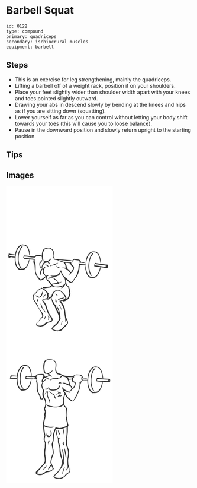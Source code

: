 # Barbell Squat
> 

``` 
id: 0122 
type: compound 
primary: quadriceps 
secondary: ischiocrural muscles 
equipment: barbell 
``` 

## Steps

 - This is an exercise for leg strengthening, mainly the quadriceps.
 - Lifting a barbell off of a weight rack, position it on your shoulders.
 - Place your feet slightly wider than shoulder width apart with your knees and toes pointed slightly outward.
 - Drawing your abs in descend slowly by bending at the knees and hips as if you are sitting down (squatting).
 - Lower yourself as far as you can control without letting your body shift towards your toes (this will cause you to loose balance).
 - Pause in the downward position and slowly return upright to the starting position.

## Tips


## Images

<svg width="288" height="400" viewBox="0 0 216 300" xmlns="http://www.w3.org/2000/svg">
  <g fill="#FFF">
    <path d="M0 0h216v300H0V0m31.67 119.76c1.49-.03 2.98-.06 4.47-.12 6.62 1.23 8.79 8.58 10.01 14.27.16 2.18.17 4.44 1.34 6.37.88-7.93-1.42-17-8.28-21.75-2.51.02-4.99-.33-7.37-1.13-.04.59-.13 1.77-.17 2.36M18 138.62c-3.98-1.62-9.08-.17-12.45-2.98-1.11 3.27-1.92 6.74-.18 9.97 1.49-.63 2.93-1.37 4.37-2.09 2.49.66 5.07.88 7.63.91-.33 8.91.86 19.97 9.26 25.05 3.91-.42 8.44.6 11.7-2.18 5.6-4.6 8.34-12.01 8.75-19.09 2.87.23 5.74.42 8.61.63-.66 2.31-.98 4.77 0 7.05 1.14 1.1 1.73 2.55 1.74 4.14.88 7.24.35 15 3.91 21.63 2.2 3.23 4.24 6.92 7.64 9.02 5.38-.1 9.22-4.08 11.7-8.45.54 2.32.45 4.73 1.03 7.04 1.37 2.51 4.21 3.77 5.69 6.21 1.08 1.63 2.36 3.11 3.74 4.5-.81 1.09-1.73 2.1-2.57 3.16-4.59.06-9.1 2.08-13.64.4-.09.94-.18 1.89-.26 2.85 5.08.19 10.03-1.01 15.07-1.38.8-.77 1.55-1.57 2.27-2.42 5 .91 10.01 2.84 15.15 2 3.71-.41 7.21-1.83 10.75-2.93-2.68 1.26-5.1 2.88-7.26 4.87 2.3-.83 4.68-1.6 6.78-2.87.64-2.31 1.72-4.36 3.67-5.84.18.81.53 2.44.71 3.25 1.32 1 2.8 1.85 3.87 3.15.88 3.53 1.44 7.14 2.13 10.72.72 3.22-1.21 6.09-1.96 9.1-.34 2.24-2.48 3.36-3.93 4.84 1.56-6.04-3.88-10.39-7.55-14.27-3.64-4.41-10.8-6.38-15.67-2.88-4.24 2.36-6.15 7.11-7.25 11.58-.63.09-1.88.26-2.51.34a289.69 289.69 0 0 1-5.7 4.81c3.22-2.83 2.43-7.01 2.03-10.64.5-.2 1.5-.59 1.99-.79l-2.32-1c-2.75-3.63-5.78-7.52-10.27-9.05-1.53-.43-2.83-1.38-4.17-2.18-.01.55-.01 1.66-.01 2.22-.38-.16-1.13-.48-1.51-.65-4.93 3.63-8.36 8.77-13.08 12.62-2.81 2.34-2.27 6.43-1.29 9.53 2.68 6.04 7.42 10.87 10.16 16.88 3.14 5.98 8.8 11.37 8.25 18.66-4.08 3.66-6.54 8.81-11 12.15-.49.88-.96 1.78-1.42 2.69.35 1.13.71 2.25 1.07 3.38 2.81.53 5.57 1.3 8.39 1.72 2.61-.51 5.24-1.07 7.7-2.12 1.93-1.44 3.07-3.73 5.14-5 2.96-1.94 6.89-1.1 9.8-3.17.7-1.08 1.16-2.29 1.71-3.46-.5-4.32-3.36-7.5-6.14-10.57-3.12-5.44-4.76-11.6-6.54-17.58-1.54-4.9-4.93-8.88-8.59-12.36 4.02-.61 8.03-1.44 12.05-.27 1.35-1.13 2.68-2.29 4.03-3.42.48.17 1.45.52 1.93.69.98 3.14 1.81 6.33 2.84 9.46 1.01 2.93 4.05 4.65 4.79 7.71 2 8 7.91 14.68 8.67 23.05.38 2.84-1.91 4.91-3.16 7.21-3.07 6.03-10.91 8.14-12.57 15.14 5.74 4.19 13.55 5.4 20.18 2.7 2.75-1.93 4.43-5.02 6.97-7.21 2.87-2.65 6.44-5.48 6.52-9.75-.46-3.58-2.9-6.51-3.89-9.94-1.42-4.92-1.32-10.08-2.16-15.1-.64-6.61-4.26-12.43-8.98-16.92 1.32-.44 2.69-.76 4.05-1.08.9.34 1.76 1.55 2.87 1.04 3.95-.97 7.55-3.43 10.03-6.64 1.29-3.33 3.19-6.72 2.77-10.41-.42-3.7-1.09-7.38-2.14-10.94-.59-2.29-2.83-3.4-4.57-4.7-2.28-4-1.18-8.74-3.03-12.91 3.33 3.45 6.78 7.12 11.57 8.47 1.82-1.13 3.61-2.43 4.65-4.37 1.77-3.1 4.24-5.68 6.37-8.52 4.54-6.93 6.23-15.26 6.2-23.45 4.09.17 8.18.51 12.28.63-.81 3.21-1.3 6.59-.46 9.85 1.27 5.76 3.49 12.1 8.89 15.22 4.2 0 9.16 1.44 12.65-1.68 5.56-4.86 8.14-12.37 9.05-19.52 4.57.49 9.15.94 13.66 1.83 1.38-2.32 1.94-4.86.32-7.23-4.39.06-8.69-.96-13.04-1.33-.18-5.66-1.2-11.33-3.35-16.57-1.36-3.22-3.3-6.56-6.63-8.03-4.32-.93-9.41-1.52-12.94 1.76-6.43 6.05-9.14 15.47-7.78 24.1-4.19-.86-8.47-1.03-12.73-1.18-.65-.91-1.3-1.81-1.95-2.71.5 2.28.76 4.61.55 6.94-.23-.02-.67-.08-.89-.11.47 5.63-1.44 11.09-3.31 16.31-1.72 4.7-5.15 8.45-7.78 12.64-.87 1.46-2.1 2.62-3.45 3.63-5.31-1.87-8-7-12.69-9.77-4.87-3.38-6.24-9.47-8.59-14.56-.71 1.45-1.4 2.9-2.04 4.39.87.4 1.75.79 2.62 1.18 1.05 4.47 4.17 7.89 7.04 11.3 1.08 3.3 1.48 6.8 1.04 10.25-5.19 5.83-13.6 6.53-20.9 6.24-3.54-2.81-7.51-5.47-9.65-9.61-1.77-1.74-4.11-2.89-5.57-4.96-.4-1.95.01-4.05-1.09-5.84 1.24-.73 2.5-1.43 3.76-2.12-1.12-.45-2.24-.93-3.45-1.07-.53.67-1.06 1.34-1.6 2.01-1.56-1.85-3.51-3.43-4.58-5.64-.7-2.34-.29-4.83-.38-7.23 1.5-1.83 2.72-3.86 3.58-6.05-2.51.99-3.83 3.49-5.63 5.33.09 2.71-.27 5.49.43 8.15 1.21 2.39 3.23 4.21 5.16 6.01-2.93 2.54-5.83 5.2-9.45 6.75-2.67-2.96-6.21-5.28-7.86-9.04-1.29-3.18-2.95-6.39-2.73-9.92.12-5.37.6-10.96-1.26-16.11-.94-2.09-.55-4.37-.45-6.57-7.2-1.37-14.68-.96-21.81-2.69l.16-1.58.83-.68c7.06-.29 13.87 2.46 20.93 1.99 1.71-.33 2.33-2.59 4.08-2.79 3.44-.21 7.12-.23 10.24 1.45.1 1.99.05 4.03.63 5.96.87 2.33 3.27 3.46 5.46 4.22-4.72 2.32-6.33 7.7-6.84 12.54l1.49.17c-.27-4.25 2.61-7.29 5.12-10.31 1.53-.42 3.04-.97 4.62-1.18 3.13-2.67 7.95-4.04 8.96-8.5-2.38 1.17-4.17 3.18-6.37 4.61-3.01 1.76-6.62 1.33-9.93.92-.26-4.16-1.31-8.24-1.41-12.41.26-3.92 1.57-7.87 3.89-11.05 2.11-1.3 4.7-1.6 7.1-2.06 4.31-.76 8.25 2.55 9.83 6.34 1.1 3.15-.12 6.43-.46 9.6.56 2.5 2.11 4.61 3.3 6.84 3.09.61 6.38.7 9.13 2.42 2.94 1.92 6.54 2.09 9.7 3.47 3 2.56 3.96 6.66 3.98 10.45-2.59-.18-5.19-.36-7.79-.15 3.04 1.13 6.42 1.39 9.18 3.21 3 2.05 5.69 4.55 7.79 7.51-1.35 1.69-2.72 3.37-3.97 5.13 5.16-3.64 10.91-7.99 11.69-14.75.65-3.79-2.91-5.82-5.12-8.16-.4-1.49-.45-3.04-.62-4.56-.31.31-.93.94-1.24 1.25-4.05-.78-8.23-.24-12.27-.88-4.08-1.83-8.82-1.66-12.57-4.3 9.35.21 18.63 2.65 28 1.7-3.54-1.99-7.76-1.3-11.63-1.86-7.71-.44-15.36-1.65-23.09-1.72-1.5-1.51-2.47-3.47-3.15-5.46.12-2.7 1.13-5.33.72-8.06.27-3.78-2.91-6.48-5.82-8.28-4.28-1.81-9.22-1-13.37.77-4.48 3.14-4.8 9.08-4.97 14.06-3.6-1.41-7.57-.97-11.33-.74-1.72.01-2.55 1.81-3.72 2.78-1.77-.1-3.54-.19-5.31-.31-5.16-1.39-10.54-1.55-15.84-1.89-.49 1.26-.98 2.52-1.46 3.78.42.9.85 1.8 1.29 2.7 3.61.5 7.23.85 10.87 1.04-1.85 4.71-2.77 9.88-5.94 13.97-2.05 3.66-6 5.75-10.21 5.09l-.04-2.26c-5-5.56-6-13.34-5.42-20.52-.18-8.38 3.48-16.26 8.58-22.72-1.08.22-2.47.15-3.11 1.26-4.56 5.76-6.72 13.08-7.2 20.34-.43 8.63.66 18.2 7.16 24.56-2.78-.4-5.91-1.05-7.39-3.73-4.92-7.53-5.17-17.25-3.61-25.86 1.69-6.99 4.4-15.12 11.8-17.89-.51-.58-1.01-1.16-1.52-1.73-7.6 3.75-10.67 12.48-11.93 20.32m115.47 14.8c1.32-1.39 2.5-2.9 3.75-4.36 3.22.48 6.48.61 9.68 1.2 2.47.77 1.8 4 2.52 5.94.73-.54 1.46-1.07 2.19-1.6 2.79.52 5.71 1.04 8.48.09-2.6-1.31-5.54-1.43-8.38-1.71-1.71-6.43-9.39-3.93-14.03-6.09-2.74 1.05-3.61 3.93-4.21 6.53m-66.07 1.96c-.7 4.27.48 8.87 3.66 11.93-1.23-3.32-2.64-6.72-2.05-10.35.05-3.01 5.54-4.51 3.28-7.78-1.59 2.1-3.42 4.01-4.89 6.2m16.59-.52c1.66.82 3.29 1.71 4.99 2.43-.8-1.27-1.65-2.51-2.52-3.73-.83.41-1.66.84-2.47 1.3m6.43 4.8c-.91 1.16-1.81 2.33-2.61 3.57 1.12-.78 2.19-1.61 3.26-2.45 5.14-.61 10.71-1.83 14.39-5.69-5.19 1.02-9.56 4.6-15.04 4.57M79 158.24c2.09 2.01 4.45 3.84 7.23 4.78-1.11-3.1-4.16-4.44-7.23-4.78m22.56 2.56c1.16 3.29 4.46 5.22 7.85 4.21-2.94-.77-5.44-2.42-7.85-4.21m-32.1 19.34c.73-1.6 1.03-3.33 1.23-5.06.37-3.42 2.72-6.21 3.25-9.61-4.61 3.06-6.17 9.49-4.48 14.67m38.75-4.94c-1.79 2.07-3.8 4.07-6.33 5.19-4.06 1.29-8.31.43-12.46.49 6.31 4.03 15.57 2.69 20.11-3.47-.43-.75-.87-1.48-1.32-2.21m-21.47 9.71c-.63 1.03-1.27 2.07-1.88 3.12 3.18-1.51 6.54-2.75 10.13-2.3 2.41 2.51 4.93 5.09 8.28 6.29-1.36-2.66-4.03-4.21-6.18-6.16-2.88-2.51-6.93-.69-10.35-.95m16.12 7.56c.71 1.34 1.39 2.69 2.03 4.07-2.07-.1-4.06-.67-6.03-1.27-2.07.29-4.15.54-6.23.82 3.1.64 6.29.76 9.31 1.78 2.84 1.1 5.28-1.3 7.59-2.57 1.17-.66 2.32-1.37 3.39-2.18-1.59.47-3.12 1.14-4.73 1.52-1.97-.13-3.62-1.33-5.33-2.17z"/>
    <path d="M166.74 140.9c1.75-3.37 4.99-5.47 8.12-7.41 2.05.16 4.1.35 6.16.3 8.62 4.43 8.74 15.24 10.78 23.47-3.86-.83-7.73-1.61-11.65-2.08-1.14 2.16-1.71 4.51-1.52 6.95 4.05.76 8.14 1.39 12.26 1.68-2.48 5.96-3.39 13.09-8.62 17.47-3.08 2.74-7.5 2.07-11.27 1.85-5.1-2.14-7.27-7.9-8.28-12.95-1.73-9.79-1.1-20.54 4.02-29.28m3.15 3.05c-3.9 10.88-4.71 23.34.07 34.08.73 1.94 2.33 3.32 4.13 4.25-1.65-3.75-4.04-7.23-4.71-11.35-1.7-8.78-1.36-18.21 2.08-26.55 1.3-3.47 4.37-5.91 5.6-9.4-3.95 1.34-5.6 5.48-7.17 8.97zM5.7 141.28c2.59-4.08 8.11-.87 12.04-1.66-.07.79-.19 2.36-.25 3.14-3.95-.33-7.91-.67-11.79-1.48zM119.59 155.05c3.47-.02 6.94.14 10.33.94a14.33 14.33 0 0 0 2.1 4.94c1.09 1 2.28 1.92 3.14 3.15.87 3.86-1.79 7.23-3.96 10.12-1.92-3.36-4.98-5.77-7.82-8.3-.42-3.85-1.44-7.71-3.79-10.85z"/>
    <path d="M179.56 160c.33-.63.98-1.9 1.31-2.53 6.96 1.5 14.08 2.04 21.13 2.96-.12.77-.35 2.3-.46 3.07-7.29-1.4-14.7-2.09-21.98-3.5zM67.48 209.32c1.85-1.32 4.2-1.17 6.35-1.31 3.25 2.5 7.25 4.68 8.49 8.91.74 3.23 2.51 7.12-.44 9.74-3.39.53-6.64 1.67-9.65 3.32 2.36 4.74 6.45 8.63 7.57 13.94 1.04 4.41 3.1 8.46 4.61 12.71 1.88 5.47 8.24 8.78 7.66 15.16-3.79 1.93-8.14 2.33-11.91 4.3-1.99 1.18-3.38 3.12-5.32 4.38-3.67 1.86-7.9 2.13-11.8.83-.4-.65-1.19-1.95-1.59-2.6.9-1.74 1.9-3.46 3.5-4.64 3.37-2.69 6.05-6.09 9.13-9.09 1.41-1.2 1.12-3.33 1-4.98-1.62-4.09-4.47-7.52-7.06-11.03-2.53-3.39-3.36-7.72-5.91-11.1-2.04-2.72-3.89-5.58-5.66-8.48-2.23-3.7-.93-8.87 2.52-11.36 3.22-2.53 5.22-6.27 8.51-8.7m.28 14.65c-2.91-.21-5.36-1.78-7.78-3.26 1.1 4.07 6.08 5.67 9.61 3.8 3.95-2.94 4.22-8.27 5.23-12.69-3.06 3.7-2.99 9.25-7.06 12.15m6.55 2.24c2.31-2.18 4.54-4.53 5.87-7.45-3.1 1.38-4.74 4.42-5.87 7.45m-9.34 7.25c-.41-2-.97-3.97-1.71-5.88-1.18 2.09-1.12 5.22 1.71 5.88m4.79 3.78c.27 3.98 1.68 7.85 3.98 11.1 2.05 2.98 3.97 6.29 7.28 8.04-2-3.09-4.94-5.52-6.57-8.86-1.79-3.34-2.07-7.38-4.69-10.28m14.48 24.2c1.26 2.77 1.6 5.67.65 8.62l1.64.8c.26-2.08.61-4.14.91-6.21-1.05-1.09-2.09-2.18-3.2-3.21m-8.1 10.27c1.71-2.98 4.77-6 3.38-9.72-1.34 3.16-2.49 6.41-3.38 9.72zM102.75 211.03c2.73.06 5.72.31 7.85 2.24 3.89 3.79 7.76 7.83 9.54 13.09-3.16 3.55-7.77 4.88-12.32 5.53 4.28 6.86 9.29 13.76 9.95 22.11.34 6.92 2.65 13.65 2.1 20.61.8-1.24 1.63-2.47 2.47-3.68a20.35 20.35 0 0 1 1.48 6.21c-2.77 3.45-6.67 5.73-9.48 9.13-3.3 4.63-9.84 6.44-15.15 4.64-1.89-.5-3.75-1.13-5.59-1.8 2.33-4.42 6.41-7.34 10.37-10.17 2.35-3.7 4.07-7.83 7.17-11.02-.45-.07-1.35-.21-1.8-.27 1.17-4.19-.32-8.4-.84-12.55l1.23-.44c-1.15.26-2.28.57-3.42.87-1.83-4.54-4.25-8.85-5.54-13.61-.75-2.54-3.64-3.67-4.36-6.25-.84-3.52-4.28-5.93-4.32-9.68.29-2.04 1.85-3.57 2.97-5.2-.2-4.86 4.24-7.36 7.69-9.76m-4 6.54c1.78 1.72 3.54 3.49 5.65 4.82-.63-2.71-3.19-4.11-5.65-4.82m5.63 13.4c2.55-1.1 4.87-2.9 7.75-3.02 2.26-.2 4.44-1.02 5.73-3.01-4.59 1.9-11.36.26-13.48 6.03m-4.13-3.15c-.35 1.98-.42 3.99-.32 6 1.04.51 2.07 1.03 3.11 1.55-.8-2.56-1.46-5.2-2.79-7.55m7.12 12.76c2.17 3.93 3.87 8.1 5.9 12.11-1.12-4.31-3.09-8.33-4.68-12.48-.31.09-.92.27-1.22.37m-5.44.3c.81 3.71 2.62 7.09 3.78 10.69.28 1.27 1.57 1.68 2.53 2.32-1.83-4.44-2.99-9.37-6.31-13.01m9.27 40.55c1.47-2.94 2.34-6.16 2.84-9.4-1.74 2.83-2.99 6.03-2.84 9.4z"/>
  </g>
  <g fill="#333">
    <path d="M31.67 119.76c.04-.59.13-1.77.17-2.36 2.38.8 4.86 1.15 7.37 1.13 6.86 4.75 9.16 13.82 8.28 21.75-1.17-1.93-1.18-4.19-1.34-6.37-1.22-5.69-3.39-13.04-10.01-14.27-1.49.06-2.98.09-4.47.12z"/>
    <path d="M18 138.62c1.26-7.84 4.33-16.57 11.93-20.32.51.57 1.01 1.15 1.52 1.73-7.4 2.77-10.11 10.9-11.8 17.89-1.56 8.61-1.31 18.33 3.61 25.86 1.48 2.68 4.61 3.33 7.39 3.73-6.5-6.36-7.59-15.93-7.16-24.56.48-7.26 2.64-14.58 7.2-20.34.64-1.11 2.03-1.04 3.11-1.26-5.1 6.46-8.76 14.34-8.58 22.72-.58 7.18.42 14.96 5.42 20.52l.04 2.26c4.21.66 8.16-1.43 10.21-5.09 3.17-4.09 4.09-9.26 5.94-13.97-3.64-.19-7.26-.54-10.87-1.04-.44-.9-.87-1.8-1.29-2.7.48-1.26.97-2.52 1.46-3.78 5.3.34 10.68.5 15.84 1.89 1.77.12 3.54.21 5.31.31 1.17-.97 2-2.77 3.72-2.78 3.76-.23 7.73-.67 11.33.74.17-4.98.49-10.92 4.97-14.06 4.15-1.77 9.09-2.58 13.37-.77 2.91 1.8 6.09 4.5 5.82 8.28.41 2.73-.6 5.36-.72 8.06.68 1.99 1.65 3.95 3.15 5.46 7.73.07 15.38 1.28 23.09 1.72 3.87.56 8.09-.13 11.63 1.86-9.37.95-18.65-1.49-28-1.7 3.75 2.64 8.49 2.47 12.57 4.3 4.04.64 8.22.1 12.27.88.31-.31.93-.94 1.24-1.25.17 1.52.22 3.07.62 4.56 2.21 2.34 5.77 4.37 5.12 8.16-.78 6.76-6.53 11.11-11.69 14.75 1.25-1.76 2.62-3.44 3.97-5.13-2.1-2.96-4.79-5.46-7.79-7.51-2.76-1.82-6.14-2.08-9.18-3.21 2.6-.21 5.2-.03 7.79.15-.02-3.79-.98-7.89-3.98-10.45-3.16-1.38-6.76-1.55-9.7-3.47-2.75-1.72-6.04-1.81-9.13-2.42-1.19-2.23-2.74-4.34-3.3-6.84.34-3.17 1.56-6.45.46-9.6-1.58-3.79-5.52-7.1-9.83-6.34-2.4.46-4.99.76-7.1 2.06-2.32 3.18-3.63 7.13-3.89 11.05.1 4.17 1.15 8.25 1.41 12.41 3.31.41 6.92.84 9.93-.92 2.2-1.43 3.99-3.44 6.37-4.61-1.01 4.46-5.83 5.83-8.96 8.5-1.58.21-3.09.76-4.62 1.18-2.51 3.02-5.39 6.06-5.12 10.31l-1.49-.17c.51-4.84 2.12-10.22 6.84-12.54-2.19-.76-4.59-1.89-5.46-4.22-.58-1.93-.53-3.97-.63-5.96-3.12-1.68-6.8-1.66-10.24-1.45-1.75.2-2.37 2.46-4.08 2.79-7.06.47-13.87-2.28-20.93-1.99l-.83.68-.16 1.58c7.13 1.73 14.61 1.32 21.81 2.69-.1 2.2-.49 4.48.45 6.57 1.86 5.15 1.38 10.74 1.26 16.11-.22 3.53 1.44 6.74 2.73 9.92 1.65 3.76 5.19 6.08 7.86 9.04 3.62-1.55 6.52-4.21 9.45-6.75-1.93-1.8-3.95-3.62-5.16-6.01-.7-2.66-.34-5.44-.43-8.15 1.8-1.84 3.12-4.34 5.63-5.33-.86 2.19-2.08 4.22-3.58 6.05.09 2.4-.32 4.89.38 7.23 1.07 2.21 3.02 3.79 4.58 5.64.54-.67 1.07-1.34 1.6-2.01 1.21.14 2.33.62 3.45 1.07-1.26.69-2.52 1.39-3.76 2.12 1.1 1.79.69 3.89 1.09 5.84 1.46 2.07 3.8 3.22 5.57 4.96 2.14 4.14 6.11 6.8 9.65 9.61 7.3.29 15.71-.41 20.9-6.24.44-3.45.04-6.95-1.04-10.25-2.87-3.41-5.99-6.83-7.04-11.3-.87-.39-1.75-.78-2.62-1.18.64-1.49 1.33-2.94 2.04-4.39 2.35 5.09 3.72 11.18 8.59 14.56 4.69 2.77 7.38 7.9 12.69 9.77 1.35-1.01 2.58-2.17 3.45-3.63 2.63-4.19 6.06-7.94 7.78-12.64 1.87-5.22 3.78-10.68 3.31-16.31.22.03.66.09.89.11.21-2.33-.05-4.66-.55-6.94.65.9 1.3 1.8 1.95 2.71 4.26.15 8.54.32 12.73 1.18-1.36-8.63 1.35-18.05 7.78-24.1 3.53-3.28 8.62-2.69 12.94-1.76 3.33 1.47 5.27 4.81 6.63 8.03 2.15 5.24 3.17 10.91 3.35 16.57 4.35.37 8.65 1.39 13.04 1.33 1.62 2.37 1.06 4.91-.32 7.23-4.51-.89-9.09-1.34-13.66-1.83-.91 7.15-3.49 14.66-9.05 19.52-3.49 3.12-8.45 1.68-12.65 1.68-5.4-3.12-7.62-9.46-8.89-15.22-.84-3.26-.35-6.64.46-9.85-4.1-.12-8.19-.46-12.28-.63.03 8.19-1.66 16.52-6.2 23.45-2.13 2.84-4.6 5.42-6.37 8.52-1.04 1.94-2.83 3.24-4.65 4.37-4.79-1.35-8.24-5.02-11.57-8.47 1.85 4.17.75 8.91 3.03 12.91 1.74 1.3 3.98 2.41 4.57 4.7 1.05 3.56 1.72 7.24 2.14 10.94.42 3.69-1.48 7.08-2.77 10.41-2.48 3.21-6.08 5.67-10.03 6.64-1.11.51-1.97-.7-2.87-1.04-1.36.32-2.73.64-4.05 1.08 4.72 4.49 8.34 10.31 8.98 16.92.84 5.02.74 10.18 2.16 15.1.99 3.43 3.43 6.36 3.89 9.94-.08 4.27-3.65 7.1-6.52 9.75-2.54 2.19-4.22 5.28-6.97 7.21-6.63 2.7-14.44 1.49-20.18-2.7 1.66-7 9.5-9.11 12.57-15.14 1.25-2.3 3.54-4.37 3.16-7.21-.76-8.37-6.67-15.05-8.67-23.05-.74-3.06-3.78-4.78-4.79-7.71-1.03-3.13-1.86-6.32-2.84-9.46-.48-.17-1.45-.52-1.93-.69-1.35 1.13-2.68 2.29-4.03 3.42-4.02-1.17-8.03-.34-12.05.27 3.66 3.48 7.05 7.46 8.59 12.36 1.78 5.98 3.42 12.14 6.54 17.58 2.78 3.07 5.64 6.25 6.14 10.57-.55 1.17-1.01 2.38-1.71 3.46-2.91 2.07-6.84 1.23-9.8 3.17-2.07 1.27-3.21 3.56-5.14 5-2.46 1.05-5.09 1.61-7.7 2.12-2.82-.42-5.58-1.19-8.39-1.72-.36-1.13-.72-2.25-1.07-3.38.46-.91.93-1.81 1.42-2.69 4.46-3.34 6.92-8.49 11-12.15.55-7.29-5.11-12.68-8.25-18.66-2.74-6.01-7.48-10.84-10.16-16.88-.98-3.1-1.52-7.19 1.29-9.53 4.72-3.85 8.15-8.99 13.08-12.62.38.17 1.13.49 1.51.65 0-.56 0-1.67.01-2.22 1.34.8 2.64 1.75 4.17 2.18 4.49 1.53 7.52 5.42 10.27 9.05l2.32 1c-.49.2-1.49.59-1.99.79.4 3.63 1.19 7.81-2.03 10.64 1.92-1.58 3.82-3.18 5.7-4.81.63-.08 1.88-.25 2.51-.34 1.1-4.47 3.01-9.22 7.25-11.58 4.87-3.5 12.03-1.53 15.67 2.88 3.67 3.88 9.11 8.23 7.55 14.27 1.45-1.48 3.59-2.6 3.93-4.84.75-3.01 2.68-5.88 1.96-9.1-.69-3.58-1.25-7.19-2.13-10.72-1.07-1.3-2.55-2.15-3.87-3.15-.18-.81-.53-2.44-.71-3.25-1.95 1.48-3.03 3.53-3.67 5.84-2.1 1.27-4.48 2.04-6.78 2.87 2.16-1.99 4.58-3.61 7.26-4.87-3.54 1.1-7.04 2.52-10.75 2.93-5.14.84-10.15-1.09-15.15-2-.72.85-1.47 1.65-2.27 2.42-5.04.37-9.99 1.57-15.07 1.38.08-.96.17-1.91.26-2.85 4.54 1.68 9.05-.34 13.64-.4.84-1.06 1.76-2.07 2.57-3.16-1.38-1.39-2.66-2.87-3.74-4.5-1.48-2.44-4.32-3.7-5.69-6.21-.58-2.31-.49-4.72-1.03-7.04-2.48 4.37-6.32 8.35-11.7 8.45-3.4-2.1-5.44-5.79-7.64-9.02-3.56-6.63-3.03-14.39-3.91-21.63-.01-1.59-.6-3.04-1.74-4.14-.98-2.28-.66-4.74 0-7.05-2.87-.21-5.74-.4-8.61-.63-.41 7.08-3.15 14.49-8.75 19.09-3.26 2.78-7.79 1.76-11.7 2.18-8.4-5.08-9.59-16.14-9.26-25.05-2.56-.03-5.14-.25-7.63-.91-1.44.72-2.88 1.46-4.37 2.09-1.74-3.23-.93-6.7.18-9.97 3.37 2.81 8.47 1.36 12.45 2.98m148.74 2.28c-5.12 8.74-5.75 19.49-4.02 29.28 1.01 5.05 3.18 10.81 8.28 12.95 3.77.22 8.19.89 11.27-1.85 5.23-4.38 6.14-11.51 8.62-17.47-4.12-.29-8.21-.92-12.26-1.68-.19-2.44.38-4.79 1.52-6.95 3.92.47 7.79 1.25 11.65 2.08-2.04-8.23-2.16-19.04-10.78-23.47-2.06.05-4.11-.14-6.16-.3-3.13 1.94-6.37 4.04-8.12 7.41m-161.04.38c3.88.81 7.84 1.15 11.79 1.48.06-.78.18-2.35.25-3.14-3.93.79-9.45-2.42-12.04 1.66m113.89 13.77c2.35 3.14 3.37 7 3.79 10.85 2.84 2.53 5.9 4.94 7.82 8.3 2.17-2.89 4.83-6.26 3.96-10.12-.86-1.23-2.05-2.15-3.14-3.15a14.33 14.33 0 0 1-2.1-4.94c-3.39-.8-6.86-.96-10.33-.94m59.97 4.95c7.28 1.41 14.69 2.1 21.98 3.5.11-.77.34-2.3.46-3.07-7.05-.92-14.17-1.46-21.13-2.96-.33.63-.98 1.9-1.31 2.53M67.48 209.32c-3.29 2.43-5.29 6.17-8.51 8.7-3.45 2.49-4.75 7.66-2.52 11.36 1.77 2.9 3.62 5.76 5.66 8.48 2.55 3.38 3.38 7.71 5.91 11.1 2.59 3.51 5.44 6.94 7.06 11.03.12 1.65.41 3.78-1 4.98-3.08 3-5.76 6.4-9.13 9.09-1.6 1.18-2.6 2.9-3.5 4.64.4.65 1.19 1.95 1.59 2.6 3.9 1.3 8.13 1.03 11.8-.83 1.94-1.26 3.33-3.2 5.32-4.38 3.77-1.97 8.12-2.37 11.91-4.3.58-6.38-5.78-9.69-7.66-15.16-1.51-4.25-3.57-8.3-4.61-12.71-1.12-5.31-5.21-9.2-7.57-13.94 3.01-1.65 6.26-2.79 9.65-3.32 2.95-2.62 1.18-6.51.44-9.74-1.24-4.23-5.24-6.41-8.49-8.91-2.15.14-4.5-.01-6.35 1.31m35.27 1.71c-3.45 2.4-7.89 4.9-7.69 9.76-1.12 1.63-2.68 3.16-2.97 5.2.04 3.75 3.48 6.16 4.32 9.68.72 2.58 3.61 3.71 4.36 6.25 1.29 4.76 3.71 9.07 5.54 13.61 1.14-.3 2.27-.61 3.42-.87l-1.23.44c.52 4.15 2.01 8.36.84 12.55.45.06 1.35.2 1.8.27-3.1 3.19-4.82 7.32-7.17 11.02-3.96 2.83-8.04 5.75-10.37 10.17 1.84.67 3.7 1.3 5.59 1.8 5.31 1.8 11.85-.01 15.15-4.64 2.81-3.4 6.71-5.68 9.48-9.13a20.35 20.35 0 0 0-1.48-6.21c-.84 1.21-1.67 2.44-2.47 3.68.55-6.96-1.76-13.69-2.1-20.61-.66-8.35-5.67-15.25-9.95-22.11 4.55-.65 9.16-1.98 12.32-5.53-1.78-5.26-5.65-9.3-9.54-13.09-2.13-1.93-5.12-2.18-7.85-2.24z"/>
    <path d="M169.89 143.95c1.57-3.49 3.22-7.63 7.17-8.97-1.23 3.49-4.3 5.93-5.6 9.4-3.44 8.34-3.78 17.77-2.08 26.55.67 4.12 3.06 7.6 4.71 11.35-1.8-.93-3.4-2.31-4.13-4.25-4.78-10.74-3.97-23.2-.07-34.08zM133.47 153.42c.6-2.6 1.47-5.48 4.21-6.53 4.64 2.16 12.32-.34 14.03 6.09 2.84.28 5.78.4 8.38 1.71-2.77.95-5.69.43-8.48-.09-.73.53-1.46 1.06-2.19 1.6-.72-1.94-.05-5.17-2.52-5.94-3.2-.59-6.46-.72-9.68-1.2-1.25 1.46-2.43 2.97-3.75 4.36zM67.4 155.38c1.47-2.19 3.3-4.1 4.89-6.2 2.26 3.27-3.23 4.77-3.28 7.78-.59 3.63.82 7.03 2.05 10.35-3.18-3.06-4.36-7.66-3.66-11.93zM83.99 154.86c.81-.46 1.64-.89 2.47-1.3.87 1.22 1.72 2.46 2.52 3.73-1.7-.72-3.33-1.61-4.99-2.43zM90.42 159.66c5.48.03 9.85-3.55 15.04-4.57-3.68 3.86-9.25 5.08-14.39 5.69-1.07.84-2.14 1.67-3.26 2.45.8-1.24 1.7-2.41 2.61-3.57zM79 158.24c3.07.34 6.12 1.68 7.23 4.78-2.78-.94-5.14-2.77-7.23-4.78zM101.56 160.8c2.41 1.79 4.91 3.44 7.85 4.21-3.39 1.01-6.69-.92-7.85-4.21zM69.46 180.14c-1.69-5.18-.13-11.61 4.48-14.67-.53 3.4-2.88 6.19-3.25 9.61-.2 1.73-.5 3.46-1.23 5.06zM108.21 175.2c.45.73.89 1.46 1.32 2.21-4.54 6.16-13.8 7.5-20.11 3.47 4.15-.06 8.4.8 12.46-.49 2.53-1.12 4.54-3.12 6.33-5.19zM86.74 184.91c3.42.26 7.47-1.56 10.35.95 2.15 1.95 4.82 3.5 6.18 6.16-3.35-1.2-5.87-3.78-8.28-6.29-3.59-.45-6.95.79-10.13 2.3.61-1.05 1.25-2.09 1.88-3.12zM102.86 192.47c1.71.84 3.36 2.04 5.33 2.17 1.61-.38 3.14-1.05 4.73-1.52-1.07.81-2.22 1.52-3.39 2.18-2.31 1.27-4.75 3.67-7.59 2.57-3.02-1.02-6.21-1.14-9.31-1.78 2.08-.28 4.16-.53 6.23-.82 1.97.6 3.96 1.17 6.03 1.27-.64-1.38-1.32-2.73-2.03-4.07zM67.76 223.97c4.07-2.9 4-8.45 7.06-12.15-1.01 4.42-1.28 9.75-5.23 12.69-3.53 1.87-8.51.27-9.61-3.8 2.42 1.48 4.87 3.05 7.78 3.26zM98.75 217.57c2.46.71 5.02 2.11 5.65 4.82-2.11-1.33-3.87-3.1-5.65-4.82zM74.31 226.21c1.13-3.03 2.77-6.07 5.87-7.45-1.33 2.92-3.56 5.27-5.87 7.45zM104.38 230.97c2.12-5.77 8.89-4.13 13.48-6.03-1.29 1.99-3.47 2.81-5.73 3.01-2.88.12-5.2 1.92-7.75 3.02zM64.97 233.46c-2.83-.66-2.89-3.79-1.71-5.88.74 1.91 1.3 3.88 1.71 5.88zM100.25 227.82c1.33 2.35 1.99 4.99 2.79 7.55-1.04-.52-2.07-1.04-3.11-1.55-.1-2.01-.03-4.02.32-6zM69.76 237.24c2.62 2.9 2.9 6.94 4.69 10.28 1.63 3.34 4.57 5.77 6.57 8.86-3.31-1.75-5.23-5.06-7.28-8.04-2.3-3.25-3.71-7.12-3.98-11.1zM107.37 240.58c.3-.1.91-.28 1.22-.37 1.59 4.15 3.56 8.17 4.68 12.48-2.03-4.01-3.73-8.18-5.9-12.11zM101.93 240.88c3.32 3.64 4.48 8.57 6.31 13.01-.96-.64-2.25-1.05-2.53-2.32-1.16-3.6-2.97-6.98-3.78-10.69zM84.24 261.44c1.11 1.03 2.15 2.12 3.2 3.21-.3 2.07-.65 4.13-.91 6.21l-1.64-.8c.95-2.95.61-5.85-.65-8.62zM76.14 271.71c.89-3.31 2.04-6.56 3.38-9.72 1.39 3.72-1.67 6.74-3.38 9.72zM111.2 281.43c-.15-3.37 1.1-6.57 2.84-9.4-.5 3.24-1.37 6.46-2.84 9.4z"/>
  </g>
</svg>

<svg width="288" height="400" viewBox="0 0 216 300" xmlns="http://www.w3.org/2000/svg">
  <g fill="#FFF">
    <path d="M0 0h216v300H0V0m76.64 55.68c-2.49 6.13-1.34 12.82-.51 19.17.57 1.6 1.67 2.9 2.66 4.25 1.37.08 2.75.15 4.12.2 1.37.8 2.73 1.6 4.1 2.4-2.56 1.55-5.12 3.49-8.28 3.35-.81-1.79-1.75-3.5-2.79-5.16-3.64-.46-7.32-.3-10.95.11-2.64.12-3.98 2.72-6.13 3.84-2.41.29-4.84.03-7.25-.03-.05-7.8-1.51-17.35-8.91-21.61-4.37-1.4-9.6-.82-13.02 2.48-5.07 4.89-6.87 12.06-8.12 18.76-4.1-.74-8.27-.71-12.41-1.01-.81 2.18-1.32 4.44-1.58 6.75 4.54.09 9.08.14 13.62.18-.02 8.5 1.24 19.42 9.57 23.84 4.45.19 9.78.16 12.97-3.49 4.72-5.05 7.22-12.04 7.33-18.9-2.01 2.92-2.12 6.58-3.55 9.75-2.01 4.13-4.52 9.28-9.62 9.95-3.25.42-7.35 1.4-9.63-1.72-5.09-5.91-5.58-14.28-5.32-21.73.63-8.95 3.46-19.07 11.9-23.69 2.39.09 4.78.13 7.18.13 6.83 4.43 7.56 13.12 8.93 20.38-3.65-.18-7.31-.23-10.97-.33-1.01 2.17-1.39 4.47-.42 6.73 5.1.03 10.19.31 15.28.37.19-.5.55-1.49.74-1.99-5.24-.15-10.59.33-15.75-.77.83-4.33 6.15-1.67 9.16-2.19 3.65.84 9.34-1.64 11.24 2.48-.94.53-5.33.38-3.37 1.94 1.62.37 3.29.43 4.95.48-.79 1.73-1.5 3.61-.67 5.49 1.91 6.2-.47 12.9 1.83 19.03 1.02 3.14 3.04 5.81 4.28 8.85.76 1.93.83 4.06 1.65 5.97 1.07 1.73 3.35.91 5.03 1.2.54-.62 1.62-1.87 2.16-2.49 3.52 5.65 4.59 13.62 1.08 19.54-1.18 2.68.72 5.47 1.32 8.06-.54 2.67-2.67 5.58-.58 8.1-1.09 4.88-2.48 9.71-3.24 14.64.38 8.45.12 17.1 3.07 25.16-.33.47-.98 1.41-1.3 1.89-.09 2.03-.27 4.05-.51 6.08.94 2.4 1.94 4.78 2.69 7.25-.4 3.02-.26 6.07-.42 9.1-1.74 6.69-1.67 13.73-.26 20.47.47 4.12.96 9.45-2.65 12.36-3.91 4.03-6.9 8.9-11.42 12.34-2.66 1.94-6.2 6.52-2.04 8.94 5.27 2.47 12.28 2.02 16.71-2.01 3.85-3.71 10.04-1.65 13.89-5.25 1.46-1.26 3.3-2.24 4.24-3.98-2.29-3.96-3.26-8.48-5.32-12.54.3-5.9 2.39-11.46 4.45-16.92 2.43-8.08-3.77-16.35-.32-24.26 1.32-4.73.88-9.7 1.42-14.52.91-4.21 2.49-8.24 3.6-12.39 7.57 1.63 15.23-.26 22.01-3.67.27 7.56.42 15.19-1.15 22.65.55.66 1.09 1.32 1.65 1.99.77-6.21 2.3-12.36 2.06-18.66.24-3.04-.62-6.41 1.28-9.09-.74-2.62-1.34-5.28-1.72-7.97-.27-3.05-2.18-5.93-1.24-9.05 1.54-5.26.12-10.71.05-16.06.04-4.37-5.23-5.75-5.75-9.92-1.41-6.39-1.13-13.38 1.91-19.31 2.57 6.27 8.33 10.03 13.62 13.8 4.66-1.47 7.35-5.69 9.15-9.95a56.868 56.868 0 0 0 7.83-22.55c.29-3.57 2.66-6.53 2.98-10.1-1.27 1.33-2.39 2.79-3.49 4.26-.29-.47-.86-1.42-1.15-1.89 1.64 10.14-2.25 20.32-7.36 28.91-1.83 3.61-3.24 7.72-6.86 9.98-2.74-2.08-5.46-4.19-8.14-6.35-2.88-2.37-3.72-6.19-5.67-9.22-1.33-2.05-2.65-4.1-3.74-6.28 3.02 2.47 7.16 4.84 10.9 2.32-6.01-.6-10.79-4.71-14.86-8.84 1.43 4.8 2.61 9.84 5.99 13.72-2.17 4.54-3.82 9.49-3.71 14.58-.14 3 .37 6.73-2.51 8.68-5.07 3.04-11.22 3.7-16.99 2.79.09.44.26 1.32.34 1.76 5.49.16 11.06-.16 16.31-1.95 1.76-.47 2.76-2.09 4.02-3.27.17 3.95 4.97 5.03 5.28 8.87.74 4.89 1.03 9.88.83 14.82-.69 1.31-1.55 2.72-1.18 4.29.95 4.39 2.13 8.75 2.82 13.2-2.78 2.51-6.61 3.31-9.98 4.74-4.47 1.83-9.38 1.02-13.78-.56-2.5 4.9-4.23 10.18-5.41 15.54-.27 4.02.48 8.13-.71 12.06-.61 3.02-2.43 5.95-1.65 9.11.8 5.57 2.65 11.2 1.84 16.86-2.94 5.54-4.06 11.72-4.68 17.91.43 1.56 1.13 3.04 1.74 4.54-.44.08-1.32.23-1.76.31-1.25 3.29-4.09 5.69-4.95 9.16.48-.2 1.43-.62 1.91-.82.96-1.55 2.12-2.95 3.34-4.29.4-1.39.81-2.77 1.22-4.14 1.16 2.74 3.19 5.38 2.81 8.53-2.11 3.37-6.48 3.12-9.95 3.73-4.92.26-7.97 5.33-12.91 5.55-2.77-.02-5.77.52-8.28-.98.62-2.33 1.69-4.47 3.56-6.05 4.83-4.43 8-10.49 13.24-14.59.6-4.92.83-9.95-.12-14.85-.86-4.76-.5-9.66.3-14.4.69-3.77.23-7.62.89-11.39-1.21-2.23-2.77-4.54-2.64-7.19-.05-3.39 1.54-6.64.93-10.03-.95-5.47-1.78-10.97-1.99-16.52 4.25 2.42 9.2 2.99 13.99 3.21 2.09.19 4.27-.49 5.14-2.56-6.51 1.01-13.41.29-19.13-3.14-.9-6.92 3.09-13.28 2.77-20.16-.18-2.06.75-3.96 1.25-5.9-.48-2.3-1.64-4.39-2.36-6.62 1.74-2.4 1.58-5.27 1.88-8.06 3.05 3.59 7.89 3.71 12.19 4.26.71-.47 1.41-.95 2.11-1.44-3.89-.25-7.72-1.1-11.38-2.42-.12-3.04-.17-6.1-.69-9.11-.21 3.12-.09 6.25-.13 9.37-3.86-3.44-.58-9.16-3.57-13-3.57-4.86-3.48-11.1-2.04-16.69-1.84-3.83-4.66-7.76-3.88-12.22.7-4.06 4.09-6.79 6.91-9.48-.14-.31-.42-.95-.56-1.26-2.03 2.01-4 4.09-5.95 6.18.75-2.22.71-4.82 2.03-6.82 3.53-3.08 8.46-3.74 12.18-6.58 1.58 1.06 3.2 2.1 5.12 2.41-1.88-2.29-3.89-4.55-6.41-6.16 3.46-1.55 7.68-3.44 7.74-7.88-2.87 4.82-8.4 6.69-13.72 7.16-4.42-6.24-3.2-14.43-2.03-21.5.43-4.04 4.88-6.14 8.57-5.66 3.85.33 8.77-.43 11.37 3.14 3.74 5.77.48 12.72 1.27 19.04.97 2.13 2.26 4.12 3.07 6.34 3.4.73 6.79 1.56 9.95 3.05-2.17 1.91-4.63 3.63-5.86 6.36 2.01-1.31 3.99-2.68 6.02-3.97-.05-.44-.15-1.34-.19-1.78 2.31 1.82 5.38 1.49 7.93 2.7 4.53 3.3 6.61 9.17 6.59 14.63-4.04-1.96-8.86-4.83-13.38-3.07 5.72 1.28 10.66 4.48 16.2 6.22 1.17 1.91 2.1 3.95 2.91 6.04-2.54 2.52-4.59 5.47-6.58 8.43.4-.1 1.18-.29 1.57-.39 2.11-3.23 4.82-5.99 7.83-8.39 2.95-2.34 4.42-5.98 4.97-9.61.03-1.32.88-3.2-.68-3.95-1.64-1.35-5.04-1.41-4.71-4.21-.52-2.35.38-4.54 2.46-5.76l-.6-2.4c1.41-.68 2.75-1.77 4.4-1.61 3.94.16 8.69-.77 11.44 2.75-.43 2.68-1.38 5.66.67 7.95 3.67-.3 7.36.02 11.03-.38-.05 9.34 1.39 20.83 10.2 26.1 2.97-.44 6.03-.13 8.98-.68 4.88-1.81 7.78-6.67 9.53-11.32 1.16-3.58 2.71-7.31 2.12-11.15 3.55.32 7.12.46 10.68.62 1.83.43 3.71.55 4.65-1.54-.6-.8-1.2-1.58-1.81-2.37l-.53 2.48c-.16-.87-.47-2.62-.63-3.5 1.06.72 2.12 1.44 3.19 2.16l-.29-2.2-1.07-1.6c-4.36-.3-8.73-.45-13.09-.62-.49-7.9-2.06-16.69-8.08-22.34-5.05-3.08-12.73-2.5-16.49 2.46-5.12 6.32-7.16 14.71-7.34 22.71-3.11-.28-6.21.21-9.32.1a13.46 13.46 0 0 1-1.98-3.53c3.37.21 6.72.78 10.11.6.01-.15.04-.45.06-.6-2.27-1.44-5.19-.66-7.75-.94-.67-3.21-3.4-6.21-6.82-6.3-4.56-.27-10.24-1.28-13.19 3.19-5.04.26-10.1-.18-15.1-.74-5.51-.35-9.68-4.74-15.25-4.88-1.12-1.26-2.34-2.44-3.27-3.85-2.81-6.66 1.99-14.29-2.38-20.55-3.61-3.58-9.1-4.14-13.94-4.05-3.64.21-8 1.73-9.24 5.53m-42.88 11.1c-6.52 9.46-7.74 21.84-5.32 32.87 1.07 3.97 2.51 8.77 6.76 10.35-1.35-3.21-3.64-5.95-4.79-9.26-1.81-5.85-1.43-12.09-.99-18.11.65-6.6 4.15-12.32 7.56-17.82-1.15.53-2.57.74-3.22 1.97m46.81 22.21c2.24.41 4.28 1.37 6.21 2.56.16-.36.47-1.07.63-1.43-1.54-2.44-4.53-1.61-6.84-1.13m10.79.43c-1.25 1-1.97 2.49-2.81 3.82 4.56-3.99 10.95-3.99 16.66-3.39.26-.48.79-1.43 1.05-1.91-4.99-.19-10.12-.12-14.9 1.48m17.13 6.93c-1.14.66-3.11 1.46-2.41 3.11 2.18-.65 4.41-1.15 6.72-.85-1.34-.84-2.49-2.77-4.31-2.26m-7.35 14.15c-3.79 1.33-7.85.75-11.76.47-1.22-1.72-2.56-3.39-4.41-4.48.35 2.37 1.15 5.03 3.71 5.82 5.28 1.72 11.25.97 16.26-1.33 2.44-2.77 4.85-6.05 5.05-9.89-3.63 2.57-4.07 8.48-8.85 9.41m-23.67.03c2.39.74 7.15 1.77 7.39-1.77-2.51.38-5.03.79-7.39 1.77m3.04 5.71c-.81 1.75-1.76 3.45-2.59 5.19 2.21-1.97 3.81-4.48 5.69-6.74-2.25 5.49-.33 11.48 2.25 16.47 1.65 2.29 1.52 5.29 3.1 7.62-.06-2.28.77-4.96-.79-6.92-3.17-4.51-5.27-10.54-3.29-15.96-.6-.6-1.21-1.2-1.81-1.81-.85.72-1.71 1.43-2.56 2.15m6.3-1.5c.87.92 1.77 1.82 2.68 2.71 1.6 2.44 4.35 3.45 6.92 4.52.45 3.48 1.75 6.99 5.1 8.64-1.18-2.62-2.35-5.24-3.51-7.87-.74-2.45-3.52-2.91-5.5-3.97-1.35-2.01-3.33-3.44-5.69-4.03m17.63-.05c.39 1.19.78 2.39 1.15 3.6-1.75 1.21-3.52 2.41-5.06 3.89 2.29-.7 4.49-1.75 6.2-3.46 1.38.05 2.76.11 4.14.17.01-.33.05-.98.07-1.31-2.59.12-4.77-1.07-6.5-2.89m2.18 8.11c-1.31 1.35-2.63 2.69-3.86 4.1 1.63-.7 3.23-1.47 4.84-2.23 2.68 1.07 4.66-.16 5.87-2.56-1.3.47-2.6.96-3.89 1.47-.95-1-1.84-2.06-2.72-3.11l-.24 2.33m10.59 79.43c.51-3.96.26-8-.8-11.85-1.18 3.91-.66 8.09.8 11.85m-15.63-9.87c-1.59 4.86-.31 9.87 2 14.24 2.62 4.54.25 9.95 2.13 14.68 1.4 3.77 2.84 7.66 2.42 11.76-.49 6.55 2.11 12.68 3.88 18.85.53-.74 1.05-1.49 1.57-2.23-2.91-7.92-3.26-16.48-4.56-24.75-1.07-4.28-2.51-8.5-2.83-12.92 1.72-.35 3.45-.64 5.18-.89-2.15-.84-4.69-1.26-6.29-3.05-2.88-4.76-2.21-10.49-3.5-15.69m3.33.01c.2 4.02 1.07 8.79 4.93 10.91-1.49-3.7-2.91-7.46-4.93-10.91m-15.06 1.27c.26 3.55 1.66 7.82-.71 10.9-2.77.99-5.14-1.05-7.36-2.37-.46-1.72-.93-3.43-1.41-5.14.38 3.33.64 6.98 2.92 9.65 2.24 1.05 5.62 1.12 7.01-1.29 2.49-3.55 2.55-8.49-.45-11.75m30.65 18.11c.79 1.97 1.11 4.06.71 6.16-.83 4.94 1.8 9.44 3.21 13.99 1.84 6.24.85 12.8-.16 19.08-.98 5.82.45 11.64.37 17.47-1.42 2.21-2.88 4.41-4.05 6.77 3.25-1.52 4.9-4.53 5.69-7.9.28 3.2 1.97 6.22 1.83 9.45-1.94 2.41-4.86 3.67-7.37 5.37-4.14 8.1-15.31 9.4-22.98 5.91 1.22-2.43 2.01-5.39 4.5-6.84 3.78-2.25 5.37-6.55 8.21-9.7 2.19-2.46 3.15-5.78 5.6-8.04 2.64-6.25.8-12.98.64-19.47-.43-4.5-.94-9.25-3.39-13.16.33 5.8 2.08 11.42 2.15 17.25.02 4.61 1.53 9.59-.8 13.87-.1-3.72.32-7.49-.65-11.13-.63 1.24-1.83 2.42-1.47 3.95.15 5.73-.31 12-4.07 16.64-2.3 2.76-3.65 6.42-6.85 8.32-2.7 1.71-3.73 4.94-5.85 7.22 1.89 4.76 7.99 4.44 12.26 4.32 5.13.54 9.71-2.6 13-6.23 2.15-2.92 5.33-4.74 8.02-7.08-.98-5.04-.84-10.3-2.96-15.06-.44-4.97-1.18-10.2.53-15.02 1.5-4.46.45-9.15.55-13.72-2.68-7.13-4.86-14.57-3.82-22.26-.96-.05-1.91-.1-2.85-.16m-35.92 4.93c.09 2.03.13 4.1.64 6.08l.28-3.93c1.47-1.77 3-3.56 3.76-5.77-1.67 1.06-3.21 2.3-4.68 3.62m29.37 3.08c.98 1.67 1.54 3.82 3.48 4.67-.56-2.74-1.1-5.51-.63-8.32-1.11 1.09-1.96 2.39-2.85 3.65m3.29 8.83c1.52 7.31 2.47 14.77 4.23 22.03 1.05-5.6-.47-11.18-1.71-16.6-.45-1.97-1.3-3.83-2.52-5.43m-42.73 45.9c3.42-2.73 5.68-6.58 8.08-10.17-3.56 2.53-6.67 5.99-8.08 10.17m44.34-7.61c-3.1 4.57-4.48 10.06-5.48 15.43 2.02-2.27 2.34-5.37 3.44-8.09.94-2.37 1.76-4.8 2.04-7.34z"/>
    <path d="M169.84 75.72c1.69-3.92 4.75-7.11 8.48-9.15 3.42.06 7.59-.88 10.15 2.04 5.3 5.43 5.63 13.36 7.3 20.33-3.9-.73-7.85-1.16-11.82-1.11-.64 2.13-1.04 4.32-1.22 6.53 4.02.83 8.13.92 12.21.94-1.57 6.98-3.11 15.07-9.35 19.49-2.95 1.42-6.41 1.26-9.6 1.38-4.84-1.41-7.06-6.66-8.35-11.09-2.72-9.64-1.93-20.24 2.2-29.36m4.32.44c-4.23 11.2-4.39 24.14.65 35.11.77 1.93 2.59 3.06 4.34 4.01-1.84-3.72-4.34-7.17-5.22-11.3-1.71-7.17-1.61-14.83.05-22 1-5.28 4.14-9.66 7.01-14.06-4.03.73-5.3 5.02-6.83 8.24zM63.53 82.06c3.4-.43 6.88-.61 10.29-.15 1.08.86 2.07 1.82 3.11 2.72-2.14.19-3.88.76-2.63 3.06-1.62 2.63-3.65 6.64-1.03 9.29-.71 1.66-1.59 3.29-1.85 5.1-.91 5.18 4.64 9.59 2.44 14.71-1.31 3.8-.01 7.73 1.23 11.35-1.43.64-4.21 2.84-4.55-.06-.2-3.92-2.63-6.97-4.54-10.21-3.59-7.21-.87-15.46-3.01-22.96.26-3.16.03-6.24-1.84-8.92.79-1.31 1.59-2.62 2.38-3.93zM9.57 87.22c.39-.6 1.16-1.81 1.55-2.41 3.48-.44 7 .02 10.49-.15-.09.74-.26 2.24-.34 2.98-3.9-.15-7.81-.12-11.7-.42zM124.65 86.09c3.43-.02 6.86-.04 10.29-.05-.62 1.01-1.25 2.03-1.87 3.04-2.08.14-4.14.4-6.19.75-.73-1.25-1.48-2.5-2.23-3.74z"/>
    <path d="M184.56 89.99c7.26.26 14.5 1.11 21.77 1.13-.06.75-.2 2.27-.27 3.03-7.29-.27-14.56-1.02-21.84-1.42.09-.92.2-1.83.34-2.74zM127.14 91.11c1.92-.09 3.84-.2 5.77-.28.48 1.53.25 3.46 1.42 4.69 1.47.92 3.13 1.49 4.72 2.17.08 4.4-1.59 8.71-5.04 11.54-.42-3.38-2.49-6.04-4.81-8.36-.29-3.33-1.09-6.57-2.06-9.76z"/>
  </g>
  <g fill="#333">
    <path d="M76.64 55.68c1.24-3.8 5.6-5.32 9.24-5.53 4.84-.09 10.33.47 13.94 4.05 4.37 6.26-.43 13.89 2.38 20.55.93 1.41 2.15 2.59 3.27 3.85 5.57.14 9.74 4.53 15.25 4.88 5 .56 10.06 1 15.1.74 2.95-4.47 8.63-3.46 13.19-3.19 3.42.09 6.15 3.09 6.82 6.3 2.56.28 5.48-.5 7.75.94-.02.15-.05.45-.06.6-3.39.18-6.74-.39-10.11-.6a13.46 13.46 0 0 0 1.98 3.53c3.11.11 6.21-.38 9.32-.1.18-8 2.22-16.39 7.34-22.71 3.76-4.96 11.44-5.54 16.49-2.46 6.02 5.65 7.59 14.44 8.08 22.34 4.36.17 8.73.32 13.09.62l1.07 1.6.29 2.2c-1.07-.72-2.13-1.44-3.19-2.16.16.88.47 2.63.63 3.5l.53-2.48c.61.79 1.21 1.57 1.81 2.37-.94 2.09-2.82 1.97-4.65 1.54-3.56-.16-7.13-.3-10.68-.62.59 3.84-.96 7.57-2.12 11.15-1.75 4.65-4.65 9.51-9.53 11.32-2.95.55-6.01.24-8.98.68-8.81-5.27-10.25-16.76-10.2-26.1-3.67.4-7.36.08-11.03.38-2.05-2.29-1.1-5.27-.67-7.95-2.75-3.52-7.5-2.59-11.44-2.75-1.65-.16-2.99.93-4.4 1.61l.6 2.4c-2.08 1.22-2.98 3.41-2.46 5.76-.33 2.8 3.07 2.86 4.71 4.21 1.56.75.71 2.63.68 3.95-.55 3.63-2.02 7.27-4.97 9.61-3.01 2.4-5.72 5.16-7.83 8.39-.39.1-1.17.29-1.57.39 1.99-2.96 4.04-5.91 6.58-8.43-.81-2.09-1.74-4.13-2.91-6.04-5.54-1.74-10.48-4.94-16.2-6.22 4.52-1.76 9.34 1.11 13.38 3.07.02-5.46-2.06-11.33-6.59-14.63-2.55-1.21-5.62-.88-7.93-2.7.04.44.14 1.34.19 1.78-2.03 1.29-4.01 2.66-6.02 3.97 1.23-2.73 3.69-4.45 5.86-6.36-3.16-1.49-6.55-2.32-9.95-3.05-.81-2.22-2.1-4.21-3.07-6.34-.79-6.32 2.47-13.27-1.27-19.04-2.6-3.57-7.52-2.81-11.37-3.14-3.69-.48-8.14 1.62-8.57 5.66-1.17 7.07-2.39 15.26 2.03 21.5 5.32-.47 10.85-2.34 13.72-7.16-.06 4.44-4.28 6.33-7.74 7.88 2.52 1.61 4.53 3.87 6.41 6.16-1.92-.31-3.54-1.35-5.12-2.41-3.72 2.84-8.65 3.5-12.18 6.58-1.32 2-1.28 4.6-2.03 6.82 1.95-2.09 3.92-4.17 5.95-6.18.14.31.42.95.56 1.26-2.82 2.69-6.21 5.42-6.91 9.48-.78 4.46 2.04 8.39 3.88 12.22-1.44 5.59-1.53 11.83 2.04 16.69 2.99 3.84-.29 9.56 3.57 13 .04-3.12-.08-6.25.13-9.37.52 3.01.57 6.07.69 9.11 3.66 1.32 7.49 2.17 11.38 2.42-.7.49-1.4.97-2.11 1.44-4.3-.55-9.14-.67-12.19-4.26-.3 2.79-.14 5.66-1.88 8.06.72 2.23 1.88 4.32 2.36 6.62-.5 1.94-1.43 3.84-1.25 5.9.32 6.88-3.67 13.24-2.77 20.16 5.72 3.43 12.62 4.15 19.13 3.14-.87 2.07-3.05 2.75-5.14 2.56-4.79-.22-9.74-.79-13.99-3.21.21 5.55 1.04 11.05 1.99 16.52.61 3.39-.98 6.64-.93 10.03-.13 2.65 1.43 4.96 2.64 7.19-.66 3.77-.2 7.62-.89 11.39-.8 4.74-1.16 9.64-.3 14.4.95 4.9.72 9.93.12 14.85-5.24 4.1-8.41 10.16-13.24 14.59-1.87 1.58-2.94 3.72-3.56 6.05 2.51 1.5 5.51.96 8.28.98 4.94-.22 7.99-5.29 12.91-5.55 3.47-.61 7.84-.36 9.95-3.73.38-3.15-1.65-5.79-2.81-8.53-.41 1.37-.82 2.75-1.22 4.14-1.22 1.34-2.38 2.74-3.34 4.29-.48.2-1.43.62-1.91.82.86-3.47 3.7-5.87 4.95-9.16.44-.08 1.32-.23 1.76-.31-.61-1.5-1.31-2.98-1.74-4.54.62-6.19 1.74-12.37 4.68-17.91.81-5.66-1.04-11.29-1.84-16.86-.78-3.16 1.04-6.09 1.65-9.11 1.19-3.93.44-8.04.71-12.06 1.18-5.36 2.91-10.64 5.41-15.54 4.4 1.58 9.31 2.39 13.78.56 3.37-1.43 7.2-2.23 9.98-4.74-.69-4.45-1.87-8.81-2.82-13.2-.37-1.57.49-2.98 1.18-4.29.2-4.94-.09-9.93-.83-14.82-.31-3.84-5.11-4.92-5.28-8.87-1.26 1.18-2.26 2.8-4.02 3.27-5.25 1.79-10.82 2.11-16.31 1.95-.08-.44-.25-1.32-.34-1.76 5.77.91 11.92.25 16.99-2.79 2.88-1.95 2.37-5.68 2.51-8.68-.11-5.09 1.54-10.04 3.71-14.58-3.38-3.88-4.56-8.92-5.99-13.72 4.07 4.13 8.85 8.24 14.86 8.84-3.74 2.52-7.88.15-10.9-2.32 1.09 2.18 2.41 4.23 3.74 6.28 1.95 3.03 2.79 6.85 5.67 9.22 2.68 2.16 5.4 4.27 8.14 6.35 3.62-2.26 5.03-6.37 6.86-9.98 5.11-8.59 9-18.77 7.36-28.91.29.47.86 1.42 1.15 1.89 1.1-1.47 2.22-2.93 3.49-4.26-.32 3.57-2.69 6.53-2.98 10.1a56.868 56.868 0 0 1-7.83 22.55c-1.8 4.26-4.49 8.48-9.15 9.95-5.29-3.77-11.05-7.53-13.62-13.8-3.04 5.93-3.32 12.92-1.91 19.31.52 4.17 5.79 5.55 5.75 9.92.07 5.35 1.49 10.8-.05 16.06-.94 3.12.97 6 1.24 9.05.38 2.69.98 5.35 1.72 7.97-1.9 2.68-1.04 6.05-1.28 9.09.24 6.3-1.29 12.45-2.06 18.66-.56-.67-1.1-1.33-1.65-1.99 1.57-7.46 1.42-15.09 1.15-22.65-6.78 3.41-14.44 5.3-22.01 3.67-1.11 4.15-2.69 8.18-3.6 12.39-.54 4.82-.1 9.79-1.42 14.52-3.45 7.91 2.75 16.18.32 24.26-2.06 5.46-4.15 11.02-4.45 16.92 2.06 4.06 3.03 8.58 5.32 12.54-.94 1.74-2.78 2.72-4.24 3.98-3.85 3.6-10.04 1.54-13.89 5.25-4.43 4.03-11.44 4.48-16.71 2.01-4.16-2.42-.62-7 2.04-8.94 4.52-3.44 7.51-8.31 11.42-12.34 3.61-2.91 3.12-8.24 2.65-12.36-1.41-6.74-1.48-13.78.26-20.47.16-3.03.02-6.08.42-9.1-.75-2.47-1.75-4.85-2.69-7.25.24-2.03.42-4.05.51-6.08.32-.48.97-1.42 1.3-1.89-2.95-8.06-2.69-16.71-3.07-25.16.76-4.93 2.15-9.76 3.24-14.64-2.09-2.52.04-5.43.58-8.1-.6-2.59-2.5-5.38-1.32-8.06 3.51-5.92 2.44-13.89-1.08-19.54-.54.62-1.62 1.87-2.16 2.49-1.68-.29-3.96.53-5.03-1.2-.82-1.91-.89-4.04-1.65-5.97-1.24-3.04-3.26-5.71-4.28-8.85-2.3-6.13.08-12.83-1.83-19.03-.83-1.88-.12-3.76.67-5.49-1.66-.05-3.33-.11-4.95-.48-1.96-1.56 2.43-1.41 3.37-1.94-1.9-4.12-7.59-1.64-11.24-2.48-3.01.52-8.33-2.14-9.16 2.19 5.16 1.1 10.51.62 15.75.77-.19.5-.55 1.49-.74 1.99-5.09-.06-10.18-.34-15.28-.37-.97-2.26-.59-4.56.42-6.73 3.66.1 7.32.15 10.97.33-1.37-7.26-2.1-15.95-8.93-20.38-2.4 0-4.79-.04-7.18-.13-8.44 4.62-11.27 14.74-11.9 23.69-.26 7.45.23 15.82 5.32 21.73 2.28 3.12 6.38 2.14 9.63 1.72 5.1-.67 7.61-5.82 9.62-9.95 1.43-3.17 1.54-6.83 3.55-9.75-.11 6.86-2.61 13.85-7.33 18.9-3.19 3.65-8.52 3.68-12.97 3.49-8.33-4.42-9.59-15.34-9.57-23.84-4.54-.04-9.08-.09-13.62-.18.26-2.31.77-4.57 1.58-6.75 4.14.3 8.31.27 12.41 1.01 1.25-6.7 3.05-13.87 8.12-18.76 3.42-3.3 8.65-3.88 13.02-2.48 7.4 4.26 8.86 13.81 8.91 21.61 2.41.06 4.84.32 7.25.03 2.15-1.12 3.49-3.72 6.13-3.84 3.63-.41 7.31-.57 10.95-.11 1.04 1.66 1.98 3.37 2.79 5.16 3.16.14 5.72-1.8 8.28-3.35-1.37-.8-2.73-1.6-4.1-2.4-1.37-.05-2.75-.12-4.12-.2-.99-1.35-2.09-2.65-2.66-4.25-.83-6.35-1.98-13.04.51-19.17m93.2 20.04c-4.13 9.12-4.92 19.72-2.2 29.36 1.29 4.43 3.51 9.68 8.35 11.09 3.19-.12 6.65.04 9.6-1.38 6.24-4.42 7.78-12.51 9.35-19.49-4.08-.02-8.19-.11-12.21-.94.18-2.21.58-4.4 1.22-6.53 3.97-.05 7.92.38 11.82 1.11-1.67-6.97-2-14.9-7.3-20.33-2.56-2.92-6.73-1.98-10.15-2.04-3.73 2.04-6.79 5.23-8.48 9.15M63.53 82.06c-.79 1.31-1.59 2.62-2.38 3.93 1.87 2.68 2.1 5.76 1.84 8.92 2.14 7.5-.58 15.75 3.01 22.96 1.91 3.24 4.34 6.29 4.54 10.21.34 2.9 3.12.7 4.55.06-1.24-3.62-2.54-7.55-1.23-11.35 2.2-5.12-3.35-9.53-2.44-14.71.26-1.81 1.14-3.44 1.85-5.1-2.62-2.65-.59-6.66 1.03-9.29-1.25-2.3.49-2.87 2.63-3.06-1.04-.9-2.03-1.86-3.11-2.72-3.41-.46-6.89-.28-10.29.15M9.57 87.22c3.89.3 7.8.27 11.7.42.08-.74.25-2.24.34-2.98-3.49.17-7.01-.29-10.49.15-.39.6-1.16 1.81-1.55 2.41m115.08-1.13c.75 1.24 1.5 2.49 2.23 3.74 2.05-.35 4.11-.61 6.19-.75.62-1.01 1.25-2.03 1.87-3.04-3.43.01-6.86.03-10.29.05m59.91 3.9c-.14.91-.25 1.82-.34 2.74 7.28.4 14.55 1.15 21.84 1.42.07-.76.21-2.28.27-3.03-7.27-.02-14.51-.87-21.77-1.13m-57.42 1.12c.97 3.19 1.77 6.43 2.06 9.76 2.32 2.32 4.39 4.98 4.81 8.36 3.45-2.83 5.12-7.14 5.04-11.54-1.59-.68-3.25-1.25-4.72-2.17-1.17-1.23-.94-3.16-1.42-4.69-1.93.08-3.85.19-5.77.28z"/>
    <path d="M33.76 66.78c.65-1.23 2.07-1.44 3.22-1.97-3.41 5.5-6.91 11.22-7.56 17.82-.44 6.02-.82 12.26.99 18.11 1.15 3.31 3.44 6.05 4.79 9.26-4.25-1.58-5.69-6.38-6.76-10.35-2.42-11.03-1.2-23.41 5.32-32.87zM174.16 76.16c1.53-3.22 2.8-7.51 6.83-8.24-2.87 4.4-6.01 8.78-7.01 14.06-1.66 7.17-1.76 14.83-.05 22 .88 4.13 3.38 7.58 5.22 11.3-1.75-.95-3.57-2.08-4.34-4.01-5.04-10.97-4.88-23.91-.65-35.11zM80.57 88.99c2.31-.48 5.3-1.31 6.84 1.13-.16.36-.47 1.07-.63 1.43-1.93-1.19-3.97-2.15-6.21-2.56zM91.36 89.42c4.78-1.6 9.91-1.67 14.9-1.48-.26.48-.79 1.43-1.05 1.91-5.71-.6-12.1-.6-16.66 3.39.84-1.33 1.56-2.82 2.81-3.82zM108.49 96.35c1.82-.51 2.97 1.42 4.31 2.26-2.31-.3-4.54.2-6.72.85-.7-1.65 1.27-2.45 2.41-3.11zM101.14 110.5c4.78-.93 5.22-6.84 8.85-9.41-.2 3.84-2.61 7.12-5.05 9.89-5.01 2.3-10.98 3.05-16.26 1.33-2.56-.79-3.36-3.45-3.71-5.82 1.85 1.09 3.19 2.76 4.41 4.48 3.91.28 7.97.86 11.76-.47zM77.47 110.53c2.36-.98 4.88-1.39 7.39-1.77-.24 3.54-5 2.51-7.39 1.77zM80.51 116.24c.85-.72 1.71-1.43 2.56-2.15.6.61 1.21 1.21 1.81 1.81-1.98 5.42.12 11.45 3.29 15.96 1.56 1.96.73 4.64.79 6.92-1.58-2.33-1.45-5.33-3.1-7.62-2.58-4.99-4.5-10.98-2.25-16.47-1.88 2.26-3.48 4.77-5.69 6.74.83-1.74 1.78-3.44 2.59-5.19zM86.81 114.74c2.36.59 4.34 2.02 5.69 4.03 1.98 1.06 4.76 1.52 5.5 3.97 1.16 2.63 2.33 5.25 3.51 7.87-3.35-1.65-4.65-5.16-5.1-8.64-2.57-1.07-5.32-2.08-6.92-4.52a97.76 97.76 0 0 1-2.68-2.71zM104.44 114.69c1.73 1.82 3.91 3.01 6.5 2.89-.02.33-.06.98-.07 1.31-1.38-.06-2.76-.12-4.14-.17-1.71 1.71-3.91 2.76-6.2 3.46 1.54-1.48 3.31-2.68 5.06-3.89-.37-1.21-.76-2.41-1.15-3.6zM106.62 122.8l.24-2.33c.88 1.05 1.77 2.11 2.72 3.11 1.29-.51 2.59-1 3.89-1.47-1.21 2.4-3.19 3.63-5.87 2.56-1.61.76-3.21 1.53-4.84 2.23 1.23-1.41 2.55-2.75 3.86-4.1zM117.21 202.23c-1.46-3.76-1.98-7.94-.8-11.85 1.06 3.85 1.31 7.89.8 11.85zM101.58 192.36c1.29 5.2.62 10.93 3.5 15.69 1.6 1.79 4.14 2.21 6.29 3.05-1.73.25-3.46.54-5.18.89.32 4.42 1.76 8.64 2.83 12.92 1.3 8.27 1.65 16.83 4.56 24.75-.52.74-1.04 1.49-1.57 2.23-1.77-6.17-4.37-12.3-3.88-18.85.42-4.1-1.02-7.99-2.42-11.76-1.88-4.73.49-10.14-2.13-14.68-2.31-4.37-3.59-9.38-2-14.24zM104.91 192.37c2.02 3.45 3.44 7.21 4.93 10.91-3.86-2.12-4.73-6.89-4.93-10.91zM89.85 193.64c3 3.26 2.94 8.2.45 11.75-1.39 2.41-4.77 2.34-7.01 1.29-2.28-2.67-2.54-6.32-2.92-9.65.48 1.71.95 3.42 1.41 5.14 2.22 1.32 4.59 3.36 7.36 2.37 2.37-3.08.97-7.35.71-10.9z"/>
    <path d="M120.5 211.75c.94.06 1.89.11 2.85.16-1.04 7.69 1.14 15.13 3.82 22.26-.1 4.57.95 9.26-.55 13.72-1.71 4.82-.97 10.05-.53 15.02 2.12 4.76 1.98 10.02 2.96 15.06-2.69 2.34-5.87 4.16-8.02 7.08-3.29 3.63-7.87 6.77-13 6.23-4.27.12-10.37.44-12.26-4.32 2.12-2.28 3.15-5.51 5.85-7.22 3.2-1.9 4.55-5.56 6.85-8.32 3.76-4.64 4.22-10.91 4.07-16.64-.36-1.53.84-2.71 1.47-3.95.97 3.64.55 7.41.65 11.13 2.33-4.28.82-9.26.8-13.87-.07-5.83-1.82-11.45-2.15-17.25 2.45 3.91 2.96 8.66 3.39 13.16.16 6.49 2 13.22-.64 19.47-2.45 2.26-3.41 5.58-5.6 8.04-2.84 3.15-4.43 7.45-8.21 9.7-2.49 1.45-3.28 4.41-4.5 6.84 7.67 3.49 18.84 2.19 22.98-5.91 2.51-1.7 5.43-2.96 7.37-5.37.14-3.23-1.55-6.25-1.83-9.45-.79 3.37-2.44 6.38-5.69 7.9 1.17-2.36 2.63-4.56 4.05-6.77.08-5.83-1.35-11.65-.37-17.47 1.01-6.28 2-12.84.16-19.08-1.41-4.55-4.04-9.05-3.21-13.99.4-2.1.08-4.19-.71-6.16zM84.58 216.68c1.47-1.32 3.01-2.56 4.68-3.62-.76 2.21-2.29 4-3.76 5.77l-.28 3.93c-.51-1.98-.55-4.05-.64-6.08z"/>
    <path d="M113.95 219.76c.89-1.26 1.74-2.56 2.85-3.65-.47 2.81.07 5.58.63 8.32-1.94-.85-2.5-3-3.48-4.67zM117.24 228.59c1.22 1.6 2.07 3.46 2.52 5.43 1.24 5.42 2.76 11 1.71 16.6-1.76-7.26-2.71-14.72-4.23-22.03zM74.51 274.49c1.41-4.18 4.52-7.64 8.08-10.17-2.4 3.59-4.66 7.44-8.08 10.17zM118.85 266.88c-.28 2.54-1.1 4.97-2.04 7.34-1.1 2.72-1.42 5.82-3.44 8.09 1-5.37 2.38-10.86 5.48-15.43z"/>
  </g>
</svg>

